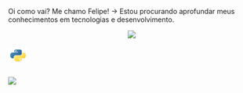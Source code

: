 Oi como vai? Me chamo Felipe!
-> Estou procurando aprofundar meus conhecimentos em tecnologias e desenvolvimento.

<div align="center">
  <a href="https://github.com/felipeaguia">
  <img height="200em" src="https://github-readme-stats.vercel.app/api?username=felipeaguia&show_icons=true&theme=midnight-purple&include_all_commits=true&count_private=true"/>
</div>
<div style="display: inline_block"><br>
  <img align="center" alt="Felipe-Python" height="30" width="40" src="https://raw.githubusercontent.com/devicons/devicon/master/icons/python/python-original.svg">
</div>
  
  ##
                                       
<div>                                         
  <a href = "felipegaguiar2018@gmail.com"><img src="https://img.shields.io/badge/-Gmail-%23333?style=for-the-badge&logo=gmail&logoColor=white" target="_blank"></a> 
</div>
